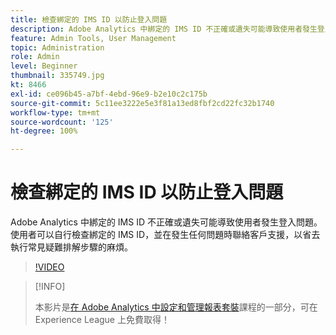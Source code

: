 ```yaml
---
title: 檢查綁定的 IMS ID 以防止登入問題
description: Adobe Analytics 中綁定的 IMS ID 不正確或遺失可能導致使用者發生登入問題。 使用者可以自行檢查綁定的 IMS ID，並在發生任何問題時聯絡客戶支援，以省去執行常見疑難排解步驟的麻煩。
feature: Admin Tools, User Management
topic: Administration
role: Admin
level: Beginner
thumbnail: 335749.jpg
kt: 8466
exl-id: ce096b45-a7bf-4ebd-96e9-b2e10c2c175b
source-git-commit: 5c11ee3222e5e3f81a13ed8fbf2cd22fc32b1740
workflow-type: tm+mt
source-wordcount: '125'
ht-degree: 100%

---
```


# 檢查綁定的 IMS ID 以防止登入問題

Adobe Analytics 中綁定的 IMS ID 不正確或遺失可能導致使用者發生登入問題。 使用者可以自行檢查綁定的 IMS ID，並在發生任何問題時聯絡客戶支援，以省去執行常見疑難排解步驟的麻煩。

>[!VIDEO](https://video.tv.adobe.com/v/335749/?quality=12&learn=on)

>[!INFO]
>
> 本影片是[在 Adobe Analytics 中設定和管理報表套裝](https://experienceleague.adobe.com/?recommended=Analytics-A-1-2021.1.administration)課程的一部分，可在 Experience League 上免費取得！